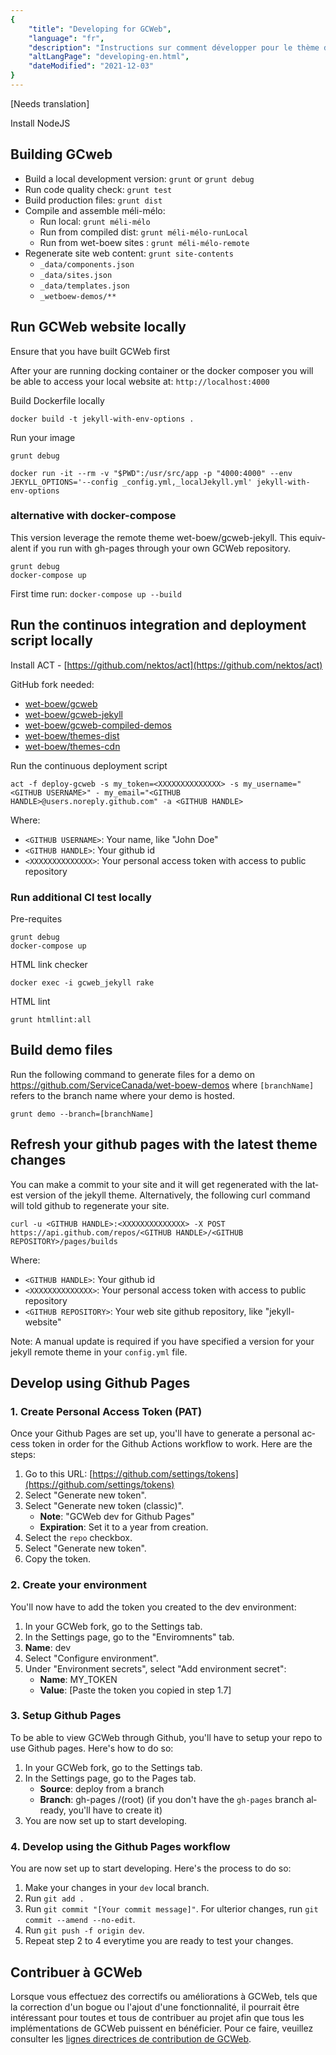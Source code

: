 ```yaml
---
{
	"title": "Developing for GCWeb",
	"language": "fr",
	"description": "Instructions sur comment développer pour le thème de Canada.ca.",
	"altLangPage": "developing-en.html",
	"dateModified": "2021-12-03"
}
---
```


<div lang="en">
[Needs translation]

Install NodeJS

## Building GCweb

* Build a local development version: `grunt` or `grunt debug`
* Run code quality check: `grunt test`
* Build production files: `grunt dist`
* Compile and assemble méli-mélo:
  * Run local: `grunt méli-mélo`
  * Run from compiled dist: `grunt méli-mélo-runLocal`
  * Run from wet-boew sites : `grunt méli-mélo-remote`
* Regenerate site web content: `grunt site-contents`
  * `_data/components.json`
  * `_data/sites.json`
  * `_data/templates.json`
  * `_wetboew-demos/**`

## Run GCWeb website locally

Ensure that you have built GCWeb first

After your are running docking container or the docker composer you will be able to access your local website at: `http://localhost:4000`

Build Dockerfile locally

```shell
docker build -t jekyll-with-env-options .
```

Run your image

```shell
grunt debug

docker run -it --rm -v "$PWD":/usr/src/app -p "4000:4000" --env JEKYLL_OPTIONS='--config _config.yml,_localJekyll.yml' jekyll-with-env-options
```

### alternative with docker-compose

This version leverage the remote theme wet-boew/gcweb-jekyll. This equivalent if you run with gh-pages through your own GCWeb repository.

```shell
grunt debug
docker-compose up
```

First time run: `docker-compose up --build`

## Run the continuos integration and deployment script locally

Install ACT - [https://github.com/nektos/act](https://github.com/nektos/act)

GitHub fork needed:

* [wet-boew/gcweb](https://github.com/wet-boew/gcweb)
* [wet-boew/gcweb-jekyll](https://github.com/wet-boew/gcweb-jekyll)
* [wet-boew/gcweb-compiled-demos](https://github.com/wet-boew/gcweb-compiled-demos)
* [wet-boew/themes-dist](https://github.com/wet-boew/themes-dist)
* [wet-boew/themes-cdn](https://github.com/wet-boew/themes-cdn)

Run the continuous deployment script

```shell
act -f deploy-gcweb -s my_token=<XXXXXXXXXXXXXX> -s my_username="<GITHUB USERNAME>" - my_email="<GITHUB HANDLE>@users.noreply.github.com" -a <GITHUB HANDLE>
```

Where:

* `<GITHUB USERNAME>`: Your name, like "John Doe"
* `<GITHUB HANDLE>`: Your github id
* `<XXXXXXXXXXXXXX>`: Your personal access token with access to public repository

### Run additional CI test locally

Pre-requites

```shell
grunt debug
docker-compose up

```

HTML link checker

```shell
docker exec -i gcweb_jekyll rake
```

HTML lint

```shell
grunt htmllint:all
```

## Build demo files

Run the following command to generate files for a demo on <https://github.com/ServiceCanada/wet-boew-demos> where `[branchName]` refers to the branch name where your demo is hosted.

`grunt demo --branch=[branchName]`

## Refresh your github pages with the latest theme changes

You can make a commit to your site and it will get regenerated with the latest version of the jekyll theme. Alternatively, the following curl command will told github to regenerate your site.

```shell
curl -u <GITHUB HANDLE>:<XXXXXXXXXXXXXX> -X POST https://api.github.com/repos/<GITHUB HANDLE>/<GITHUB REPOSITORY>/pages/builds
```

Where:

* `<GITHUB HANDLE>`: Your github id
* `<XXXXXXXXXXXXXX>`: Your personal access token with access to public repository
* `<GITHUB REPOSITORY>`: Your web site github repository, like "jekyll-website"

Note: A manual update is required if you have specified a version for your jekyll remote theme in your `config.yml` file.

## Develop using Github Pages

### 1. Create Personal Access Token (PAT)

Once your Github Pages are set up, you'll have to generate a personal access token in order for the Github Actions workflow to work. Here are the steps:

1. Go to this URL: [https://github.com/settings/tokens](https://github.com/settings/tokens)
2. Select "Generate new token".
3. Select "Generate new token (classic)".
    * **Note**: "GCWeb dev for Github Pages"
    * **Expiration**: Set it to a year from creation.
4. Select the `repo` checkbox.
5. Select "Generate new token".
6. Copy the token.

### 2. Create your environment

You'll now have to add the token you created to the dev environment:

1. In your GCWeb fork, go to the Settings tab.
2. In the Settings page, go to the "Enviromnents" tab.
3. **Name**: dev
4. Select "Configure environment".
5. Under "Environment secrets", select "Add environment secret":
    * **Name**: MY_TOKEN
    * **Value**: [Paste the token you copied in step 1.7]

### 3. Setup Github Pages

To be able to view GCWeb through Github, you'll have to setup your repo to use Github pages. Here's how to do so:

1. In your GCWeb fork, go to the Settings tab.
2. In the Settings page, go to the Pages tab.
    * **Source**: deploy from a branch
    * **Branch**: gh-pages /(root) (if you don't have the `gh-pages` branch already, you'll have to create it)
3. You are now set up to start developing.

### 4. Develop using the Github Pages workflow

You are now set up to start developing. Here's the process to do so:

1. Make your changes in your `dev` local branch.
2. Run `git add .`
3. Run `git commit "[Your commit message]"`. For ulterior changes, run `git commit --amend --no-edit`.
4. Run `git push -f origin dev`.
5. Repeat step 2 to 4 everytime you are ready to test your changes.

</div>

## Contribuer à GCWeb

Lorsque vous effectuez des correctifs ou améliorations à GCWeb, tels que la correction d'un bogue ou l'ajout d'une fonctionnalité, il pourrait être intéressant pour toutes et tous de contribuer au projet afin que tous les implémentations de GCWeb puissent en bénéficier. Pour ce faire, veuillez consulter les [lignes directrices de contribution de GCWeb](https://github.com/wet-boew/GCWeb/blob/master/CONTRIBUTING.md#comment-contribuer).
